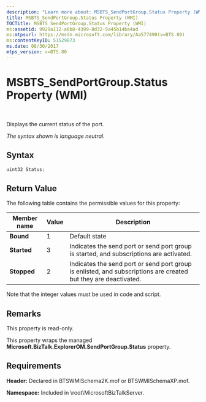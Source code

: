 ```yaml
---
description: "Learn more about: MSBTS_SendPortGroup.Status Property (WMI)"
title: MSBTS_SendPortGroup.Status Property (WMI)
TOCTitle: MSBTS_SendPortGroup.Status Property (WMI)
ms:assetid: 9929a112-a6b8-4399-8d32-5a45b14ba4ad
ms:mtpsurl: https://msdn.microsoft.com/library/Aa577490(v=BTS.80)
ms:contentKeyID: 51529873
ms.date: 08/30/2017
mtps_version: v=BTS.80
---
```


# MSBTS\_SendPortGroup.Status Property (WMI)

 

Displays the current status of the port.

*The syntax shown is language neutral.*

## Syntax

```C#
uint32 Status;  
```

## Return Value

The following table contains the permissible values for this property:

<table>
<thead>
<tr class="header">
<th>Member name</th>
<th>Value</th>
<th>Description</th>
</tr>
</thead>
<tbody>
<tr class="odd">
<td><strong>Bound</strong></td>
<td>1</td>
<td>Default state</td>
</tr>
<tr class="even">
<td><strong>Started</strong></td>
<td>3</td>
<td>Indicates the send port or send port group is started, and subscriptions are activated.</td>
</tr>
<tr class="odd">
<td><strong>Stopped</strong></td>
<td>2</td>
<td>Indicates the send port or send port group is enlisted, and subscriptions are created but they are deactivated.</td>
</tr>
</tbody>
</table>


Note that the integer values must be used in code and script.

## Remarks

This property is read-only.

This property wraps the managed **Microsoft.BizTalk.ExplorerOM.SendPortGroup.Status** property.

## Requirements

**Header:** Declared in BTSWMISchema2K.mof or BTSWMISchemaXP.mof.

**Namespace:** Included in \\root\\MicrosoftBizTalkServer.


